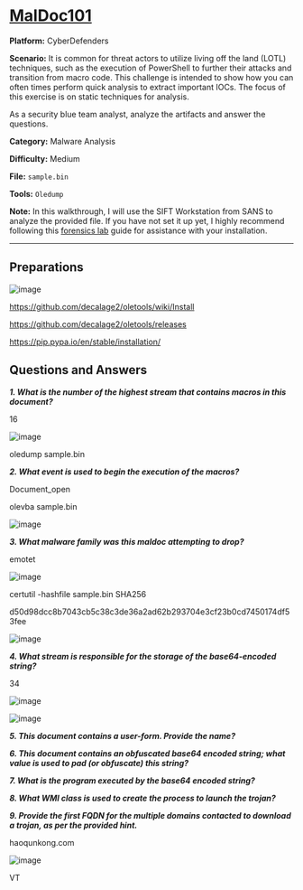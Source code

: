# <a href="https://cyberdefenders.org/blueteam-ctf-challenges/maldoc101/">MalDoc101</a>

**Platform:** CyberDefenders

**Scenario:** It is common for threat actors to utilize living off the land (LOTL) techniques, such as the execution of PowerShell to further their attacks and transition from macro code. This challenge is intended to show how you can often times perform quick analysis to extract important IOCs. The focus of this exercise is on static techniques for analysis.

As a security blue team analyst, analyze the artifacts and answer the questions.

**Category:** Malware Analysis

**Difficulty:** Medium

**File:** `sample.bin`

**Tools:** `Oledump`

**Note:** In this walkthrough, I will use the SIFT Workstation from SANS to analyze the provided file. If you have not set it up yet, I highly recommend following this [forensics lab](https://github.com/mmhgwyjs/forensics-lab/blob/main/README.md) guide for assistance with your installation.

---

## **Preparations**

![image](https://github.com/user-attachments/assets/28e317c3-b59a-4edd-9378-e1ac3753b56a)

https://github.com/decalage2/oletools/wiki/Install

https://github.com/decalage2/oletools/releases

https://pip.pypa.io/en/stable/installation/

## **Questions and Answers**

***1. What is the number of the highest stream that contains macros in this document?***

16

![image](https://github.com/user-attachments/assets/16229f62-dd77-440f-bc12-cd97a27ad333)

oledump sample.bin

***2. What event is used to begin the execution of the macros?***

Document_open

olevba sample.bin

![image](https://github.com/user-attachments/assets/d44fbc29-f5f0-408d-ad85-f3bb7b4bfadf)


***3. What malware family was this maldoc attempting to drop?***

emotet

![image](https://github.com/user-attachments/assets/5d3dc13a-9ce1-47ef-8714-a31c04bfb3c5)

certutil -hashfile sample.bin SHA256

d50d98dcc8b7043cb5c38c3de36a2ad62b293704e3cf23b0cd7450174df53fee

![image](https://github.com/user-attachments/assets/74ad1d00-5a11-4366-848b-7e1a9feb11a0)

***4. What stream is responsible for the storage of the base64-encoded string?***

34

![image](https://github.com/user-attachments/assets/9f09d620-14f2-4ccf-87b6-ba21462dcc42)

![image](https://github.com/user-attachments/assets/44fac64d-d40f-4b79-88eb-f146544f3307)

***5. This document contains a user-form. Provide the name?***

***6. This document contains an obfuscated base64 encoded string; what value is used to pad (or obfuscate) this string?***

***7. What is the program executed by the base64 encoded string?***

***8. What WMI class is used to create the process to launch the trojan?***

***9. Provide the first FQDN for the multiple domains contacted to download a trojan, as per the provided hint.***

haoqunkong.com

![image](https://github.com/user-attachments/assets/a47385ca-1184-4c53-a4f9-63bc216f8ae9)

VT

